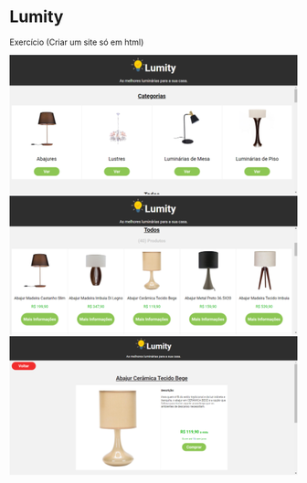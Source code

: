 # Lumity
 Exercício (Criar um site só em html)
 
 ![img 1](https://github.com/luizlopes12/Lumity/blob/main/Screenshot_54.png)
 ![img 2](https://github.com/luizlopes12/Lumity/blob/main/Screenshot_55.png)
 ![img 3](https://github.com/luizlopes12/Lumity/blob/main/Screenshot_56.png)
